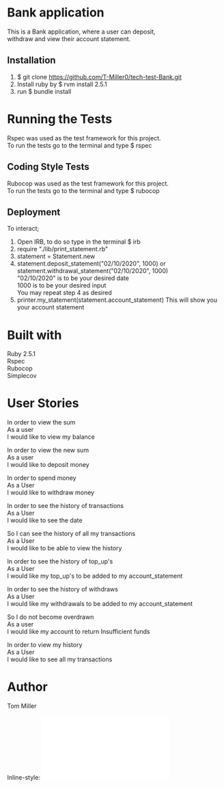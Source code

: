 # Bank application

This is a Bank application, where a user can deposit,  
withdraw and view their account statement.

## Installation
1. $ git clone https://github.com/T-Miller0/tech-test-Bank.git  
2. Install ruby by $ rvm install 2.5.1  
3. run $ bundle install

# Running the Tests
Rspec was used as the test framework for this project.  
To run the tests go to the terminal and type $ rspec  

## Coding Style Tests
Rubocop was used as the test framework for this project.  
To run the tests go to the terminal and type $ rubocop


## Deployment

To interact;

1. Open IRB, to do so type in the terminal $ irb
2. require "./lib/print_statement.rb"
3. statement = Statement.new
4. statement.deposit_statement("02/10/2020", 1000)
or statement.withdrawal_statement("02/10/2020", 1000)  
"02/10/2020" is to be your desired date  
1000 is to be your desired input  
You may repeat step 4 as desired  
5. printer.my_statement(statement.account_statement)
This will show you your account statement

# Built with
Ruby 2.5.1  
Rspec  
Rubocop  
Simplecov  

# User Stories

In order to view the sum   
As a user  
I would like to view my balance<br>

In order to view the new sum  
As a user  
I would like to deposit money  

In order to spend money  
As a User  
I would like to withdraw money

In order to see the history of transactions  
As a User  
I would like to see the date

So I can see the history of all my transactions  
As a User  
I would like to be able to view the history

In order to see the history of top_up's  
As a User  
I would like my top_up's to be added to my account_statement

In order to see the history of withdraws  
As a User  
I would like my withdrawals to be added to my account_statement

So I do not become overdrawn  
As a user  
I would like my account to return Insufficient funds

In order to view my history  
As a User  
I would like to see all my transactions

# Author
Tom Miller


Inline-style: 
![alt text](file:///Users/tommiller/Downloads/Bank_model.html)
